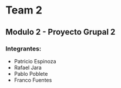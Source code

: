 # Team 2

## Modulo 2 - Proyecto Grupal 2

### Integrantes:

 - Patricio Espinoza
 - Rafael Jara
 - Pablo Poblete
 - Franco Fuentes 

